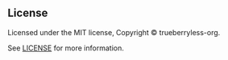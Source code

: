 ## License

Licensed under the MIT license, Copyright © trueberryless-org.

See [LICENSE](/LICENSE) for more information.

